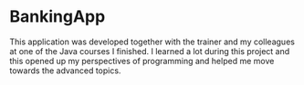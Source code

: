 # BankingApp

This application was developed together with the trainer and my colleagues at one of the Java courses I finished. I learned a lot during this project and this opened up my perspectives of programming and helped me move towards the advanced topics.
